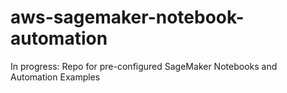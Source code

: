 # aws-sagemaker-notebook-automation
In progress: Repo for pre-configured SageMaker Notebooks and Automation Examples
